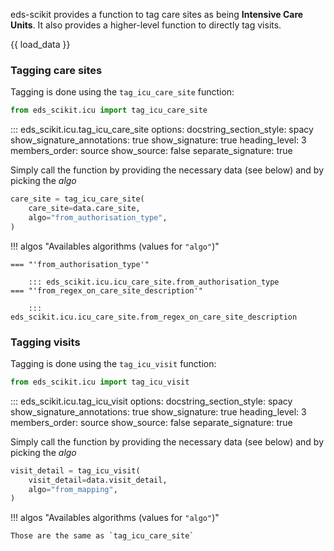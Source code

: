 eds-scikit provides a function to tag care sites as being **Intensive Care Units**.  It also provides a higher-level function to directly tag visits.

{{ load_data }}

### Tagging care sites

Tagging is done using the `tag_icu_care_site` function:

```python
from eds_scikit.icu import tag_icu_care_site
```

::: eds_scikit.icu.tag_icu_care_site
    options:
         docstring_section_style: spacy
         show_signature_annotations: true
         show_signature: true
         heading_level: 3
         members_order: source
         show_source: false
         separate_signature: true

Simply call the function by providing the necessary data (see below) and by picking the *algo*

```python
care_site = tag_icu_care_site(
    care_site=data.care_site,
    algo="from_authorisation_type",
)
```

!!! algos "Availables algorithms (values for `"algo"`)"

	=== "'from_authorisation_type'"

        ::: eds_scikit.icu.icu_care_site.from_authorisation_type
	=== "'from_regex_on_care_site_description'"

        ::: eds_scikit.icu.icu_care_site.from_regex_on_care_site_description

### Tagging visits

Tagging is done using the `tag_icu_visit` function:

```python
from eds_scikit.icu import tag_icu_visit
```

::: eds_scikit.icu.tag_icu_visit
    options:
         docstring_section_style: spacy
         show_signature_annotations: true
         show_signature: true
         heading_level: 3
         members_order: source
         show_source: false
         separate_signature: true

Simply call the function by providing the necessary data (see below) and by picking the *algo*

```python
visit_detail = tag_icu_visit(
    visit_detail=data.visit_detail,
    algo="from_mapping",
)
```

!!! algos "Availables algorithms (values for `"algo"`)"

	Those are the same as `tag_icu_care_site`

